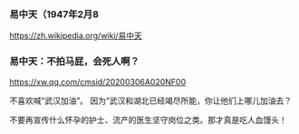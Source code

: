 ### 易中天（1947年2月8
https://zh.wikipedia.org/wiki/易中天

### 易中天：不拍马屁，会死人啊？
https://xw.qq.com/cmsid/20200306A020NF00

不喜欢喊“武汉加油”。
因为“武汉和湖北已经竭尽所能，你让他们上哪儿加油去？

不要再宣传什么怀孕的护士、流产的医生坚守岗位之类。那才真是吃人血馒头！
